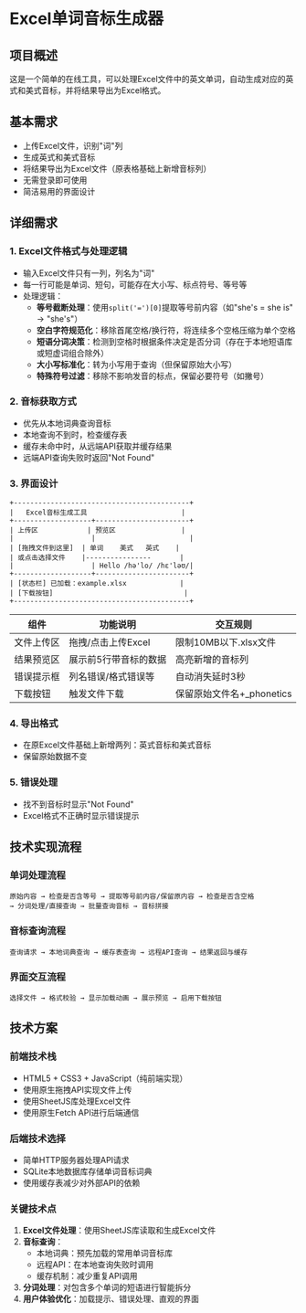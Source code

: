 # Excel单词音标生成器

## 项目概述
这是一个简单的在线工具，可以处理Excel文件中的英文单词，自动生成对应的英式和美式音标，并将结果导出为Excel格式。

## 基本需求
- 上传Excel文件，识别"词"列
- 生成英式和美式音标
- 将结果导出为Excel文件（原表格基础上新增音标列）
- 无需登录即可使用
- 简洁易用的界面设计

## 详细需求

### 1. Excel文件格式与处理逻辑
- 输入Excel文件只有一列，列名为"词"
- 每一行可能是单词、短句，可能存在大小写、标点符号、等号等
- 处理逻辑：
  - **等号截断处理**：使用`split('=')[0]`提取等号前内容（如"she's = she is" → "she's"）
  - **空白字符规范化**：移除首尾空格/换行符，将连续多个空格压缩为单个空格
  - **短语分词决策**：检测到空格时根据条件决定是否分词（存在于本地短语库或短虚词组合除外）
  - **大小写标准化**：转为小写用于查询（但保留原始大小写）
  - **特殊符号过滤**：移除不影响发音的标点，保留必要符号（如撇号）

### 2. 音标获取方式
- 优先从本地词典查询音标
- 本地查询不到时，检查缓存表
- 缓存未命中时，从远端API获取并缓存结果
- 远端API查询失败时返回"Not Found"

### 3. 界面设计
```
+-------------------------------------------+
|   Excel音标生成工具                       |
+-------------------+-----------------------+
| 上传区            | 预览区                |
|                   |                       |
| [拖拽文件到这里]  | 单词    美式   英式    |
| 或点击选择文件    |----------------       |
|                   | Hello /hə'lo/ /hɛ'ləʊ/|
+-------------------+-----------------------+
| [状态栏] 已加载：example.xlsx             |
| [下载按钮]                                |
+-------------------------------------------+
```

| 组件 | 功能说明 | 交互规则 |
| --- | --- | --- |
| 文件上传区 | 拖拽/点击上传Excel | 限制10MB以下.xlsx文件 |
| 结果预览区 | 展示前5行带音标的数据 | 高亮新增的音标列 |
| 错误提示框 | 列名错误/格式错误等 | 自动消失延时3秒 |
| 下载按钮 | 触发文件下载 | 保留原始文件名+_phonetics |

### 4. 导出格式
- 在原Excel文件基础上新增两列：英式音标和美式音标
- 保留原始数据不变

### 5. 错误处理
- 找不到音标时显示"Not Found"
- Excel格式不正确时显示错误提示

## 技术实现流程

### 单词处理流程
```
原始内容 → 检查是否含等号 → 提取等号前内容/保留原内容 → 检查是否含空格 
→ 分词处理/直接查询 → 批量查询音标 → 音标拼接
```

### 音标查询流程
```
查询请求 → 本地词典查询 → 缓存表查询 → 远程API查询 → 结果返回与缓存
```

### 界面交互流程
```
选择文件 → 格式校验 → 显示加载动画 → 展示预览 → 启用下载按钮
```

## 技术方案

### 前端技术栈
- HTML5 + CSS3 + JavaScript（纯前端实现）
- 使用原生拖拽API实现文件上传
- 使用SheetJS库处理Excel文件
- 使用原生Fetch API进行后端通信

### 后端技术选择
- 简单HTTP服务器处理API请求
- SQLite本地数据库存储单词音标词典
- 使用缓存表减少对外部API的依赖

### 关键技术点
1. **Excel文件处理**：使用SheetJS库读取和生成Excel文件
2. **音标查询**：
   - 本地词典：预先加载的常用单词音标库
   - 远程API：在本地查询失败时调用
   - 缓存机制：减少重复API调用
3. **分词处理**：对包含多个单词的短语进行智能拆分
4. **用户体验优化**：加载提示、错误处理、直观的界面

 